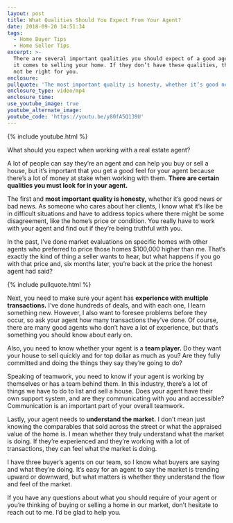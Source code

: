 ```yaml
---
layout: post
title: What Qualities Should You Expect From Your Agent?
date: 2018-09-20 14:51:34
tags:
  - Home Buyer Tips
  - Home Seller Tips
excerpt: >-
  There are several important qualities you should expect of a good agent when
  it comes to selling your home. If they don’t have these qualities, they might
  not be right for you.
enclosure:
pullquote: 'The most important quality is honesty, whether it’s good news or bad news.'
enclosure_type: video/mp4
enclosure_time:
use_youtube_image: true
youtube_alternate_image:
youtube_code: 'https://youtu.be/y80fA5Q139U'
---
```


{% include youtube.html %}

What should you expect when working with a real estate agent?

A lot of people can say they’re an agent and can help you buy or sell a house, but it’s important that you get a good feel for your agent because there’s a lot of money at stake when working with them. **There are certain qualities you must look for in your agent.**

The first and **most important quality is honesty,** whether it’s good news or bad news. As someone who cares about her clients, I know what it’s like be in difficult situations and have to address topics where there might be some disagreement, like the home’s price or condition. You really have to work with your agent and find out if they’re being truthful with you.

In the past, I’ve done market evaluations on specific homes with other agents who preferred to price those homes $100,000 higher than me. That’s exactly the kind of thing a seller wants to hear, but what happens if you go with that price and, six months later, you’re back at the price the honest agent had said?

{% include pullquote.html %}

Next, you need to make sure your agent has **experience with multiple transactions.** I’ve done hundreds of deals, and with each one, I learn something new. However, I also want to foresee problems before they occur, so ask your agent how many transactions they’ve done. Of course, there are many good agents who don’t have a lot of experience, but that’s something you should know about early on.

Also, you need to know whether your agent is a **team player.** Do they want your house to sell quickly and for top dollar as much as you? Are they fully committed and doing the things they say they’re going to do?

Speaking of teamwork, you need to know if your agent is working by themselves or has a team behind them. In this industry, there’s a lot of things we have to do to list and sell a house. Does your agent have their own support system, and are they communicating with you and accessible? Communication is an important part of your overall teamwork.

Lastly, your agent needs to **understand the market.** I don’t mean just knowing the comparables that sold across the street or what the appraised value of the home is. I mean whether they truly understand what the market is doing. If they’re experienced and they’re working with a lot of transactions, they can feel what the market is doing.

I have three buyer’s agents on our team, so I know what buyers are saying and what they’re doing. It’s easy for an agent to say the market is trending upward or downward, but what matters is whether they understand the flow and feel of the market.

If you have any questions about what you should require of your agent or you’re thinking of buying or selling a home in our market, don’t hesitate to reach out to me. I’d be glad to help you.